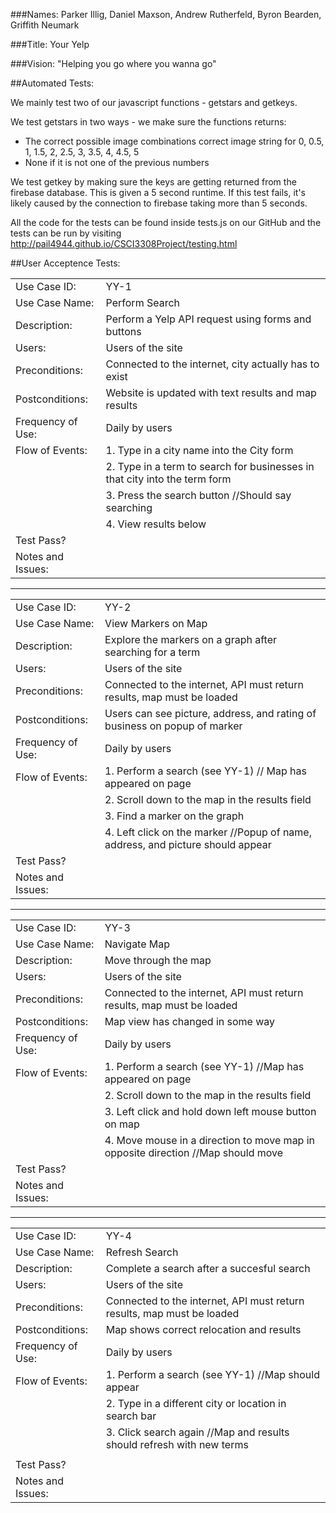 ###Names: Parker Illig, Daniel Maxson, Andrew Rutherfeld, Byron Bearden, Griffith Neumark

###Title: Your Yelp

###Vision: "Helping you go where you wanna go"

##Automated Tests: 

We mainly test two of our javascript functions - getstars and getkeys.

We test getstars in two ways - we make sure the functions returns:
* The correct possible image combinations correct image string for 0, 0.5, 1, 1.5, 2, 2.5, 3, 3.5, 4, 4.5, 5
* None if it is not one of the previous numbers

We test getkey by making sure the keys are getting returned from the firebase database. This is given a 5 second runtime. If this test fails, it's likely caused by the connection to firebase taking more than 5 seconds. 

All the code for the tests can be found inside tests.js on our GitHub and the tests can be run by visiting http://pail4944.github.io/CSCI3308Project/testing.html


##User Acceptence Tests:

|                   |   |
|-------------------|---|
| Use Case ID:      | YY-1 |
| Use Case Name:    | Perform Search |
| Description:      | Perform a Yelp API request using forms and buttons |
| Users:            | Users of the site |
| Preconditions:    | Connected to the internet, city actually has to exist |
| Postconditions:   | Website is updated with text results and map results |
| Frequency of Use: | Daily by users |
| Flow of Events:   |   1. Type in a city name into the City form |
|                   |   2. Type in a term to search for businesses in that city into the term form  |
|                   |   3. Press the search button //Should say searching|
|                   |   4. View results below |
| Test Pass?        |   |
| Notes and Issues: |   |

----------------------------------------------------------

|                   |   |
|-------------------|---|
| Use Case ID:      | YY-2 |
| Use Case Name:    | View Markers on Map |
| Description:      | Explore the markers on a graph after searching for a term |
| Users:            | Users of the site |
| Preconditions:    | Connected to the internet, API must return results, map must be loaded |
| Postconditions:   | Users can see picture, address, and rating of business on popup of marker|
| Frequency of Use: | Daily by users |
| Flow of Events:   |   1. Perform a search (see YY-1) // Map has appeared on page|
|                   |   2. Scroll down to the map in the results field |
|                   |   3. Find a marker on the graph |
|                   |   4. Left click on the marker  //Popup of name, address, and picture should appear|
| Test Pass?        |   |
| Notes and Issues: |   |

----------------------------------------------------------

|                   |   |
|-------------------|---|
| Use Case ID:      | YY-3 |
| Use Case Name:    | Navigate Map  |
| Description:      | Move through the map |
| Users:            | Users of the site |
| Preconditions:    | Connected to the internet, API must return results, map must be loaded |
| Postconditions:   | Map view has changed in some way |
| Frequency of Use: | Daily by users |
| Flow of Events:   |   1. Perform a search (see YY-1) //Map has appeared on page|
|                   |   2. Scroll down to the map in the results field |
|                   |   3. Left click and hold down left mouse button on map |
|                   |   4. Move mouse in a direction to move map in opposite direction //Map should move|
| Test Pass?        |   |
| Notes and Issues: |   |

----------------------------------------------------------

|                   |   |
|-------------------|---|
| Use Case ID:      | YY-4 |
| Use Case Name:    | Refresh Search  |
| Description:      | Complete a search after a succesful search |
| Users:            | Users of the site |
| Preconditions:    | Connected to the internet, API must return results, map must be loaded |
| Postconditions:   | Map shows correct relocation and results |
| Frequency of Use: | Daily by users |
| Flow of Events:   |   1. Perform a search (see YY-1) //Map should appear|
|                   |   2. Type in a different city or location in search bar |
|                   |   3. Click search again //Map and results should refresh with new terms|
|                   |   |
| Test Pass?        |   |
| Notes and Issues: |   |